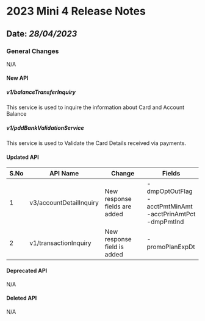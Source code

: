 # 2023 Mini 4 Release Notes

## Date: *28/04/2023*

### General Changes

N/A

#### New API

##### *v1/balanceTransferInquiry*

This service is used to inquire the information about Card and Account Balance

##### *v1/pddBankValidationService*

This service is used to Validate the Card Details received via payments.

#### Updated API

| S.No | API Name                | Change                        | Fields                                                                     |
|------|-------------------------|-------------------------------|----------------------------------------------------------------------------|
| 1    | v3/accountDetailInquiry | New response fields are added | -dmpOptOutFlag <br/> -acctPmtMinAmt <br/> -acctPrinAmtPct <br/> -dmpPmtInd |
| 2    | v1/transactionInquiry   | New response field is added   | -promoPlanExpDt                                                            |

#### Deprecated API

N/A

#### Deleted API

N/A
